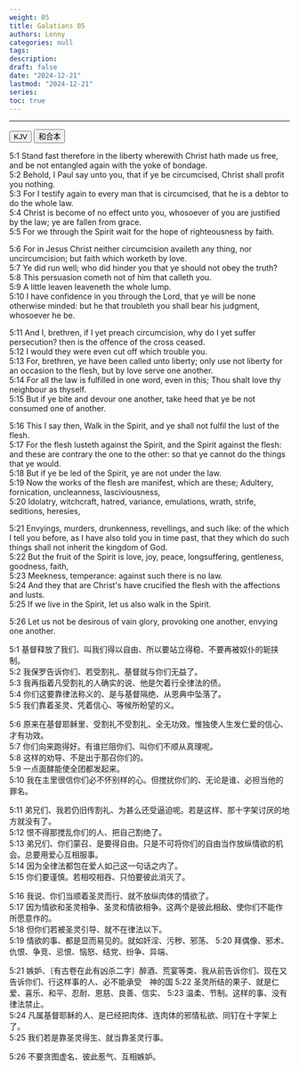```yaml
---
weight: 05
title: Galatians 05
authors: Lenny
categories: null
tags: 
description: 
draft: false
date: "2024-12-21"
lastmod: "2024-12-21"
series:
toc: true
---
```



<!--more-->
---

<!-- Tab links -->
<div class="tab">
  <button class="tablinks active" onclick="tablabel(event, 'english')">KJV</button>
  <button class="tablinks" onclick="tablabel(event, 'chinese')">和合本</button>
  
</div>

<!-- Tab content -->
<div id="english" class="tabcontent" style="display:block">

5:1 Stand fast therefore in the liberty wherewith Christ hath made us free, and be not entangled again with the yoke of bondage.  
5:2 Behold, I Paul say unto you, that if ye be circumcised, Christ shall profit you nothing.  
5:3 For I testify again to every man that is circumcised, that he is a debtor to do the whole law.  
5:4 Christ is become of no effect unto you, whosoever of you are justified by the law; ye are fallen from grace.  
5:5 For we through the Spirit wait for the hope of righteousness by faith.  

5:6 For in Jesus Christ neither circumcision availeth any thing, nor uncircumcision; but faith which worketh by love.  
5:7 Ye did run well; who did hinder you that ye should not obey the truth?  
5:8 This persuasion cometh not of him that calleth you.  
5:9 A little leaven leaveneth the whole lump.  
5:10 I have confidence in you through the Lord, that ye will be none otherwise minded: but he that troubleth you shall bear his judgment, whosoever he be.  

5:11 And I, brethren, if I yet preach circumcision, why do I yet suffer persecution? then is the offence of the cross ceased.  
5:12 I would they were even cut off which trouble you.  
5:13 For, brethren, ye have been called unto liberty; only use not liberty for an occasion to the flesh, but by love serve one another.  
5:14 For all the law is fulfilled in one word, even in this; Thou shalt love thy neighbour as thyself.  
5:15 But if ye bite and devour one another, take heed that ye be not consumed one of another.  

5:16 This I say then, Walk in the Spirit, and ye shall not fulfil the lust of the flesh.  
5:17 For the flesh lusteth against the Spirit, and the Spirit against the flesh: and these are contrary the one to the other: so that ye cannot do the things that ye would.  
5:18 But if ye be led of the Spirit, ye are not under the law.  
5:19 Now the works of the flesh are manifest, which are these; Adultery, fornication, uncleanness, lasciviousness,  
5:20 Idolatry, witchcraft, hatred, variance, emulations, wrath, strife, seditions, heresies,  

5:21 Envyings, murders, drunkenness, revellings, and such like: of the which I tell you before, as I have also told you in time past, that they which do such things shall not inherit the kingdom of God.  
5:22 But the fruit of the Spirit is love, joy, peace, longsuffering, gentleness, goodness, faith,  
5:23 Meekness, temperance: against such there is no law.  
5:24 And they that are Christ's have crucified the flesh with the affections and lusts.  
5:25 If we live in the Spirit, let us also walk in the Spirit.  

5:26 Let us not be desirous of vain glory, provoking one another, envying one another.  
</div>

<div id="chinese" class="tabcontent">

5:1 基督释放了我们、叫我们得以自由、所以要站立得稳、不要再被奴仆的轭挟制。  
5:2 我保罗告诉你们、若受割礼、基督就与你们无益了。  
5:3 我再指着凡受割礼的人确实的说、他是欠着行全律法的债。  
5:4 你们这要靠律法称义的、是与基督隔绝、从恩典中坠落了。  
5:5 我们靠着圣灵、凭着信心、等候所盼望的义。  

5:6 原来在基督耶稣里、受割礼不受割礼、全无功效。惟独使人生发仁爱的信心、才有功效。  
5:7 你们向来跑得好。有谁拦阻你们、叫你们不顺从真理呢。  
5:8 这样的劝导、不是出于那召你们的。  
5:9 一点面酵能使全团都发起来。  
5:10 我在主里很信你们必不怀别样的心。但搅扰你们的、无论是谁、必担当他的罪名。  

5:11 弟兄们、我若仍旧传割礼、为甚么还受逼迫呢。若是这样、那十字架讨厌的地方就没有了。  
5:12 恨不得那搅乱你们的人、把自己割绝了。  
5:13 弟兄们、你们蒙召、是要得自由。只是不可将你们的自由当作放纵情欲的机会。总要用爱心互相服事。  
5:14 因为全律法都包在爱人如己这一句话之内了。  
5:15 你们要谨慎。若相咬相吞、只怕要彼此消灭了。  

5:16 我说、你们当顺着圣灵而行、就不放纵肉体的情欲了。  
5:17 因为情欲和圣灵相争、圣灵和情欲相争。这两个是彼此相敌、使你们不能作所愿意作的。  
5:18 但你们若被圣灵引导、就不在律法以下。  
5:19 情欲的事、都是显而易见的。就如奸淫、污秽、邪荡、
5:20 拜偶像、邪术、仇恨、争竞、忌恨、恼怒、结党、纷争、异端、

5:21 嫉妒、〔有古卷在此有凶杀二字〕醉酒、荒宴等类、我从前告诉你们、现在又告诉你们、行这样事的人、必不能承受　神的国
5:22 圣灵所结的果子、就是仁爱、喜乐、和平、忍耐、恩慈、良善、信实、
5:23 温柔、节制。这样的事、没有律法禁止。  
5:24 凡属基督耶稣的人、是已经把肉体、连肉体的邪情私欲、同钉在十字架上了。  
5:25 我们若是靠圣灵得生、就当靠圣灵行事。  

5:26 不要贪图虚名、彼此惹气、互相嫉妒。 
</div>